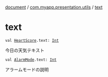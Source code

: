 [document](../index.md) / [com.myapp.presentation.utils](index.md) / [text](./text.md)

# text

`val `[`HeartScore`](../com.myapp.domain.model.value/-heart-score/index.md)`.text: `[`Int`](https://kotlinlang.org/api/latest/jvm/stdlib/kotlin/-int/index.html)

今日の天気テキスト

`val `[`AlarmMode`](../com.myapp.domain.model.value/-alarm-mode/index.md)`.text: `[`Int`](https://kotlinlang.org/api/latest/jvm/stdlib/kotlin/-int/index.html)

アラームモードの説明

